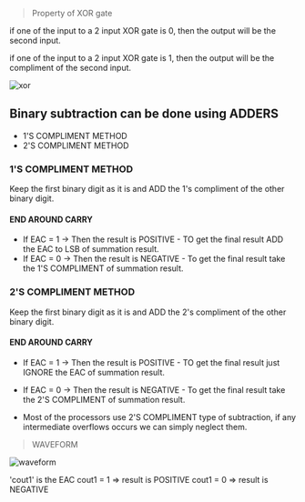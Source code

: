 >Property of XOR gate

   if one of the input to a 2 input XOR gate is 0, then the output will be the second input.
  
   if one of the input to a 2 input XOR gate is 1, then the output will be the compliment of the second input.

![xor](https://user-images.githubusercontent.com/123290522/230448559-ae350860-267f-48e9-a6aa-0cb7a25542dc.jpeg)

## Binary subtraction can be done using ADDERS

* 1'S COMPLIMENT METHOD
* 2'S COMPLIMENT METHOD

### 1'S COMPLIMENT METHOD

   Keep the first binary digit as it is and ADD the 1's compliment of the other binary digit.
		
		
#### END AROUND CARRY

   * If EAC = 1 -> Then the result is POSITIVE - TO get the final result ADD the EAC to LSB of summation result.
   * If EAC = 0 -> Then the result is NEGATIVE - To get the final result take the 1'S COMPLIMENT of summation result.


### 2'S COMPLIMENT METHOD

   Keep the first binary digit as it is and ADD the 2's compliment of the other binary digit.
		
		
#### END AROUND CARRY

   * If EAC = 1 -> Then the result is POSITIVE - TO get the final result just IGNORE the EAC of summation result.
   * If EAC = 0 -> Then the result is NEGATIVE - To get the final result take the 2'S COMPLIMENT of summation result.


   * Most of the processors use 2'S COMPLIMENT type of subtraction, if any intermediate overflows occurs we can simply neglect them.

>WAVEFORM

![waveform](https://user-images.githubusercontent.com/123290522/230449524-e31f81f9-8ba2-4c8b-8088-2ec33724ba53.png)

'cout1' is the EAC 
 cout1 = 1 => result is POSITIVE
 cout1 = 0 => result is NEGATIVE

